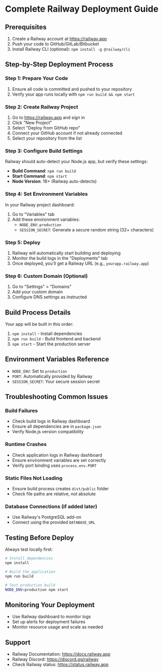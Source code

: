 
# Complete Railway Deployment Guide

## Prerequisites
1. Create a Railway account at https://railway.app
2. Push your code to GitHub/GitLab/Bitbucket
3. Install Railway CLI (optional): `npm install -g @railway/cli`

## Step-by-Step Deployment Process

### Step 1: Prepare Your Code
1. Ensure all code is committed and pushed to your repository
2. Verify your app runs locally with `npm run build && npm start`

### Step 2: Create Railway Project
1. Go to https://railway.app and sign in
2. Click "New Project" 
3. Select "Deploy from GitHub repo"
4. Connect your GitHub account if not already connected
5. Select your repository from the list

### Step 3: Configure Build Settings
Railway should auto-detect your Node.js app, but verify these settings:
- **Build Command**: `npm run build`
- **Start Command**: `npm start`
- **Node Version**: 18+ (Railway auto-detects)

### Step 4: Set Environment Variables
In your Railway project dashboard:
1. Go to "Variables" tab
2. Add these environment variables:
   - `NODE_ENV`: `production`
   - `SESSION_SECRET`: Generate a secure random string (32+ characters)

### Step 5: Deploy
1. Railway will automatically start building and deploying
2. Monitor the build logs in the "Deployments" tab
3. Once deployed, you'll get a Railway URL (e.g., `yourapp.railway.app`)

### Step 6: Custom Domain (Optional)
1. Go to "Settings" > "Domains"
2. Add your custom domain
3. Configure DNS settings as instructed

## Build Process Details
Your app will be built in this order:
1. `npm install` - Install dependencies
2. `npm run build` - Build frontend and backend
3. `npm start` - Start the production server

## Environment Variables Reference
- `NODE_ENV`: Set to `production`
- `PORT`: Automatically provided by Railway
- `SESSION_SECRET`: Your secure session secret

## Troubleshooting Common Issues

### Build Failures
- Check build logs in Railway dashboard
- Ensure all dependencies are in `package.json`
- Verify Node.js version compatibility

### Runtime Crashes
- Check application logs in Railway dashboard
- Ensure environment variables are set correctly
- Verify port binding uses `process.env.PORT`

### Static Files Not Loading
- Ensure build process creates `dist/public` folder
- Check file paths are relative, not absolute

### Database Connections (if added later)
- Use Railway's PostgreSQL add-on
- Connect using the provided `DATABASE_URL`

## Testing Before Deploy
Always test locally first:
```bash
# Install dependencies
npm install

# Build the application
npm run build

# Test production build
NODE_ENV=production npm start
```

## Monitoring Your Deployment
- Use Railway dashboard to monitor logs
- Set up alerts for deployment failures
- Monitor resource usage and scale as needed

## Support
- Railway Documentation: https://docs.railway.app
- Railway Discord: https://discord.gg/railway
- Check Railway status: https://status.railway.app
